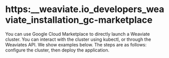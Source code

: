 # https:\_\_weaviate.io_developers_weaviate_installation_gc-marketplace

You can use Google Cloud Marketplace to directly launch a Weaviate cluster. You can interact with the cluster using kubectl, or through the Weaviates API. We show examples below. The steps are as follows: configure the cluster, then deploy the application.
